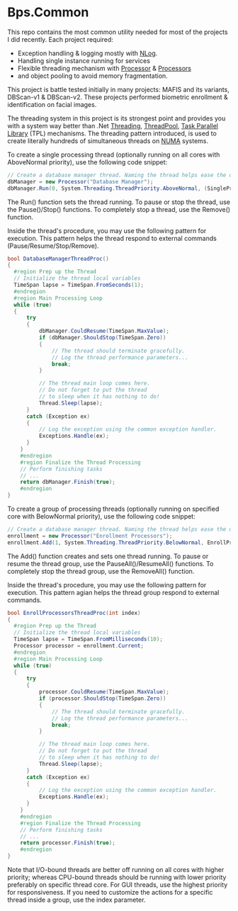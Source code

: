 # Bps.Common

This repo contains the most common utility needed for most of the projects I did recently. Each project required:

- Exception handling & logging mostly with [NLog](https://github.com/NLog/NLog).
- Handling single instance running for services
- Flexible threading mechanism with [Processor](./Threading/Processor.cs) & [Processors](./Threading/Processors.cs)
- and object pooling to avoid memory fragmentation.

This project is battle tested initially in many projects: MAFIS and its variants, DBScan-v1 & DBScan-v2. These projects performed biometric enrollment & identification on facial images.

The threading system in this project is its strongest point and provides you with a system way better than .Net [Threading](https://docs.microsoft.com/en-us/dotnet/standard/threading/using-threads-and-threading), [ThreadPool](https://docs.microsoft.com/en-us/dotnet/api/system.threading.threadpool?view=netframework-4.8), [Task Parallel Library](https://docs.microsoft.com/en-us/dotnet/standard/parallel-programming/task-parallel-library-tpl) (TPL) mechanisms. The threading pattern introduced, is used to create literally hundreds of simultaneous threads on [NUMA](https://en.wikipedia.org/wiki/Non-uniform_memory_access) systems.

To create a single processing thread (optionally running on all cores with AboveNormal priority), use the following code snippet:

```C#
// Create a database manager thread. Naming the thread helps ease the debugging/logging tasks. 
dbManager = new Processor("Database Manager");
dbManager.Run(0, System.Threading.ThreadPriority.AboveNormal, (SingleProcessorThreadStart)DatabaseManagerThreadProc);
```

The Run() function sets the thread running. To pause or stop the thread, use the Pause()/Stop() functions. To completely stop a thread, use the Remove() function.

Inside the thread's procedure, you may use the following pattern for execution. This pattern helps the thread respond to external commands (Pause/Resume/Stop/Remove).

```C#
bool DatabaseManagerThreadProc()
{
  #region Prep up the Thread
  // Initialize the thread local variables
  TimeSpan lapse = TimeSpan.FromSeconds(1);
  #endregion
  #region Main Processing Loop
  while (true)
  {
      try
      {
          dbManager.CouldResume(TimeSpan.MaxValue);
          if (dbManager.ShouldStop(TimeSpan.Zero))
          {
              // The thread should terminate gracefully.
              // Log the thread performance parameters...
              break;
          }

          // The thread main loop comes here.
          // Do not forget to put the thread 
          // to sleep when it has nothing to do!
          Thread.Sleep(lapse);
      }
      catch (Exception ex)
      {
          // Log the exception using the common exception handler.
          Exceptions.Handle(ex);
      }
    }
    #endregion
    #region Finalize the Thread Processing
    // Perform finishing tasks
    // ...
    return dbManager.Finish(true);
    #endregion
}
```

To create a group of processing threads (optionally running on specified core with BelowNormal priority), use the following code snippet:

```C#
// Create a database manager thread. Naming the thread helps ease the debugging/logging tasks. 
enrollment = new Processor("Enrollment Processors");
enrollment.Add(1, System.Threading.ThreadPriority.BelowNormal, EnrollProcessorsThreadProc);
```

The Add() function creates and sets one thread running. To pause or resume the thread group, use the PauseAll()/ResumeAll() functions. To completely stop the thread group, use the RemoveAll() function.

Inside the thread's procedure, you may use the following pattern for execution. This pattern agian helps the thread group respond to external commands.

```C#
bool EnrollProcessorsThreadProc(int index)
{
  #region Prep up the Thread
  // Initialize the thread local variables
  TimeSpan lapse = TimeSpan.FromMilliseconds(10);
  Processor processor = enrollment.Current;
  #endregion
  #region Main Processing Loop
  while (true)
  {
      try
      {
          processor.CouldResume(TimeSpan.MaxValue);
          if (processor.ShouldStop(TimeSpan.Zero))
          {
              // The thread should terminate gracefully.
              // Log the thread performance parameters...
              break;
          }

          // The thread main loop comes here.
          // Do not forget to put the thread 
          // to sleep when it has nothing to do!
          Thread.Sleep(lapse);
      }
      catch (Exception ex)
      {
          // Log the exception using the common exception handler.
          Exceptions.Handle(ex);
      }
    }
    #endregion
    #region Finalize the Thread Processing
    // Perform finishing tasks
    // ...
    return processor.Finish(true);
    #endregion
}
```
Note that I/O-bound threads are better off running on all cores with higher priority; whereas CPU-bound threads should be running with lower priority preferably on specific thread core. For GUI threads, use the highest priority for responsiveness. If you need to customize the actions for a specific thread inside a group, use the index parameter.
